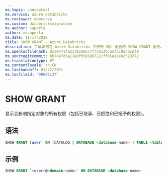 ```yaml
---
ms.topic: conceptual
ms.service: azure-databricks
ms.reviewer: mamccrea
ms.custom: databricksmigration
ms.author: saperla
author: mssaperla
ms.date: 11/17/2020
title: SHOW GRANT - Azure Databricks
description: 了解如何在 Azure Databricks 中使用 SQL 语言的 SHOW GRANT 语法。
ms.openlocfilehash: dca0471fa2378326677f75a13bca5fac9acbcef9
ms.sourcegitcommit: bb7497d5a11e8fb506907221ff65a18e6c523372
ms.translationtype: HT
ms.contentlocale: zh-CN
ms.lasthandoff: 01/22/2021
ms.locfileid: "98692137"
---
```

# <a name="show-grant"></a>SHOW GRANT

显示会影响指定对象的所有权限（包括已继承、已拒绝和已授予的权限）。

## <a name="syntax"></a>语法

```sql
SHOW GRANT [user] ON [CATALOG | DATABASE <database-name> | TABLE <table-name> | VIEW <view-name> | FUNCTION <function-name> | ANONYMOUS FUNCTION | ANY FILE]
```

## <a name="example"></a>示例

```sql
SHOW GRANT `<user>@<domain-name>` ON DATABASE <database-name>
```